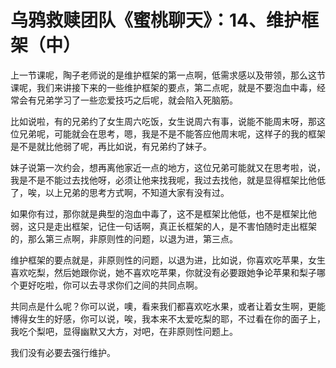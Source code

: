 # 乌鸦救赎团队《蜜桃聊天》：14、维护框架（中）

上一节课呢，陶子老师说的是维护框架的第一点啊，低需求感以及带领，那么这节课呢，我们来讲接下来的一些维护框架的要点，第二点呢，就是不要泡血中毒，经常会有兄弟学习了一些恋爱技巧之后呢，就会陷入死脑筋。

比如说啦，有的兄弟约了女生周六吃饭，女生说周六有事，说能不能周末呀，那这位兄弟呢，可能就会在思考，嗯，我是不是不能答应他周末呢，这样子的我的框架是不是就比他弱了呢，再比如说，有兄弟约了妹子。

妹子说第一次约会，想再离他家近一点的地方，这位兄弟可能就又在思考啦，说，我是不是不能过去找他呀，必须让他来找我呢，我过去找他，就是显得框架比他低了，唉，以上兄弟的思考方式啊，不知道大家有没有过。

如果你有过，那你就是典型的泡血中毒了，这不是框架比他低，也不是框架比他弱，这只是走出框架，记住一句话啊，真正长框架的人，是不害怕随时走出框架的，那么第三点啊，非原则性的问题，以退为进，第三点。

维护框架的要点就是，非原则性的问题，以退为进，比如说，你喜欢吃苹果，女生喜欢吃梨，然后她跟你说，她不喜欢吃苹果，你就没有必要跟她争论苹果和梨子哪个更好吃啦，你可以去寻求你们之间的共同点啊。

共同点是什么呢？你可以说，噢，看来我们都喜欢吃水果，或者让着女生啊，更能博得女生的好感，你可以说，唉，我本来不太爱吃梨的耶，不过看在你的面子上，我吃个梨吧，显得幽默又大方，对吧，在非原则性问题上。

我们没有必要去强行维护。